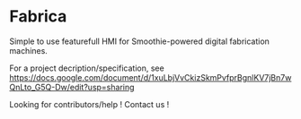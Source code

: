 # Fabrica
Simple to use featurefull HMI for Smoothie-powered digital fabrication machines.

For a project decription/specification, see https://docs.google.com/document/d/1xuLbjVvCkizSkmPvfprBgnlKV7jBn7wQnLto_G5Q-Dw/edit?usp=sharing

Looking for contributors/help ! Contact us !
